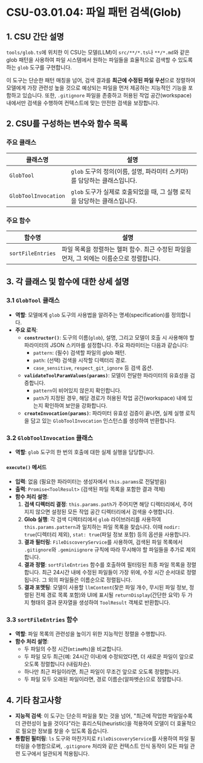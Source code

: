 # CSU-03.01.04: 파일 패턴 검색(Glob)

## 1. CSU 간단 설명

`tools/glob.ts`에 위치한 이 CSU는 모델(LLM)이 `src/**/*.ts`나 `**/*.md`와 같은 glob 패턴을 사용하여 파일 시스템에서 원하는 파일들을 효율적으로 검색할 수 있도록 하는 `glob` 도구를 구현합니다.

이 도구는 단순한 패턴 매칭을 넘어, 검색 결과를 **최근에 수정된 파일 우선**으로 정렬하여 모델에게 가장 관련성 높을 것으로 예상되는 파일을 먼저 제공하는 지능적인 기능을 포함하고 있습니다. 또한, `.gitignore` 파일을 존중하고 허용된 작업 공간(workspace) 내에서만 검색을 수행하여 컨텍스트에 맞는 안전한 검색을 보장합니다.

## 2. CSU를 구성하는 변수와 함수 목록

### 주요 클래스

| 클래스명             | 설명                                                                      |
| -------------------- | ------------------------------------------------------------------------- |
| `GlobTool`           | `glob` 도구의 정의(이름, 설명, 파라미터 스키마)를 담당하는 클래스입니다.  |
| `GlobToolInvocation` | `glob` 도구가 실제로 호출되었을 때, 그 실행 로직을 담당하는 클래스입니다. |

### 주요 함수

| 함수명            | 설명                                                                                      |
| ----------------- | ----------------------------------------------------------------------------------------- |
| `sortFileEntries` | 파일 목록을 정렬하는 헬퍼 함수. 최근 수정된 파일을 먼저, 그 외에는 이름순으로 정렬합니다. |

## 3. 각 클래스 및 함수에 대한 상세 설명

### 3.1 `GlobTool` 클래스

- **역할**: 모델에게 `glob` 도구의 사용법을 알려주는 명세(specification)를 정의합니다.
- **주요 로직**:
  - **`constructor()`**: 도구의 이름(`glob`), 설명, 그리고 모델이 호출 시 사용해야 할 파라미터의 JSON 스키마를 설정합니다. 주요 파라미터는 다음과 같습니다:
    - `pattern`: (필수) 검색할 파일의 glob 패턴.
    - `path`: (선택) 검색을 시작할 디렉터리 경로.
    - `case_sensitive`, `respect_git_ignore` 등 검색 옵션.
  - **`validateToolParamValues(params)`**: 모델이 전달한 파라미터의 유효성을 검증합니다.
    - `pattern`이 비어있지 않은지 확인합니다.
    - `path`가 지정된 경우, 해당 경로가 허용된 작업 공간(workspace) 내에 있는지 확인하여 보안을 강화합니다.
  - **`createInvocation(params)`**: 파라미터 유효성 검증이 끝나면, 실제 실행 로직을 담고 있는 `GlobToolInvocation` 인스턴스를 생성하여 반환합니다.

### 3.2 `GlobToolInvocation` 클래스

- **역할**: `glob` 도구의 한 번의 호출에 대한 실제 실행을 담당합니다.

#### `execute()` 메서드

- **입력**: 없음 (필요한 파라미터는 생성자에서 `this.params`로 전달받음)
- **출력**: `Promise<ToolResult>` (검색된 파일 목록을 포함한 결과 객체)
- **함수 처리 설명**:
  1.  **검색 디렉터리 결정**: `this.params.path`가 주어지면 해당 디렉터리에서, 주어지지 않으면 설정된 모든 작업 공간 디렉터리에서 검색을 수행합니다.
  2.  **Glob 실행**: 각 검색 디렉터리에서 `glob` 라이브러리를 사용하여 `this.params.pattern`과 일치하는 파일 목록을 찾습니다. 이때 `nodir: true`(디렉터리 제외), `stat: true`(파일 정보 포함) 등의 옵션을 사용합니다.
  3.  **결과 필터링**: `FileDiscoveryService`를 사용하여, 검색된 파일 목록에서 `.gitignore`와 `.geminiignore` 규칙에 따라 무시해야 할 파일들을 추가로 제외합니다.
  4.  **결과 정렬**: `sortFileEntries` 함수를 호출하여 필터링된 최종 파일 목록을 정렬합니다. 최근 24시간 내에 수정된 파일들이 가장 위에, 수정 시간 순서대로 정렬됩니다. 그 외의 파일들은 이름순으로 정렬됩니다.
  5.  **결과 포맷팅**: 모델이 사용할 `llmContent`(찾은 파일 개수, 무시된 파일 정보, 정렬된 전체 경로 목록 포함)와 UI에 표시될 `returnDisplay`(간단한 요약) 두 가지 형태의 결과 문자열을 생성하여 `ToolResult` 객체로 반환합니다.

### 3.3 `sortFileEntries` 함수

- **역할**: 파일 목록의 관련성을 높이기 위한 지능적인 정렬을 수행합니다.
- **함수 처리 설명**:
  - 두 파일의 수정 시간(`mtimeMs`)을 비교합니다.
  - 두 파일 모두 최근(예: 24시간 이내)에 수정되었다면, 더 새로운 파일이 앞으로 오도록 정렬합니다 (내림차순).
  - 하나만 최근 파일이라면, 최근 파일이 무조건 앞으로 오도록 정렬합니다.
  - 두 파일 모두 오래된 파일이라면, 경로 이름순(알파벳순)으로 정렬합니다.

## 4. 기타 참고사항

- **지능적 검색**: 이 도구는 단순히 파일을 찾는 것을 넘어, "최근에 작업한 파일일수록 더 관련성이 높을 것이다"라는 휴리스틱(heuristic)을 적용하여 모델이 더 효율적으로 필요한 정보를 찾을 수 있도록 돕습니다.
- **통합된 필터링**: `ls` 도구와 마찬가지로 `FileDiscoveryService`를 사용하여 파일 필터링을 수행함으로써, `.gitignore` 처리와 같은 컨텍스트 인식 동작이 모든 파일 관련 도구에서 일관되게 적용됩니다.
